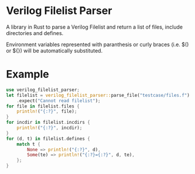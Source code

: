 # Verilog Filelist Parser

A library in Rust to parse a Verilog Filelist and return
a list of files, include directories and defines.

Environment variables represented with paranthesis or 
curly braces (i.e. $() or ${}) will be automatically
substituted.

# Example
```rust
use verilog_filelist_parser;
let filelist = verilog_filelist_parser::parse_file("testcase/files.f")
    .expect("Cannot read filelist");
for file in filelist.files {
    println!("{:?}", file);
}
for incdir in filelist.incdirs {
    println!("{:?}", incdir);
}
for (d, t) in filelist.defines {
    match t {
        None => println!("{:?}", d),
        Some(te) => println!("{:?}={:?}", d, te),
    };
}
```
